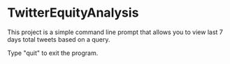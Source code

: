 # TwitterEquityAnalysis

This project is a simple command line prompt that allows you to view last 7 days total tweets based on a query.

Type "quit" to exit the program.
